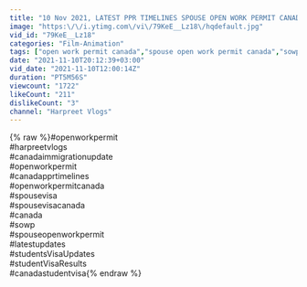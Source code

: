 ```yaml
---
title: "10 Nov 2021, LATEST PPR TIMELINES SPOUSE OPEN WORK PERMIT CANADA 🇨🇦"
image: "https:\/\/i.ytimg.com\/vi\/79KeE__Lz18\/hqdefault.jpg"
vid_id: "79KeE__Lz18"
categories: "Film-Animation"
tags: ["open work permit canada","spouse open work permit canada","sowp latest updates"]
date: "2021-11-10T20:12:39+03:00"
vid_date: "2021-11-10T12:00:14Z"
duration: "PT5M56S"
viewcount: "1722"
likeCount: "211"
dislikeCount: "3"
channel: "Harpreet Vlogs"
---
```

{% raw %}#openworkpermit <br />#harpreetvlogs <br />#canadaimmigrationupdate <br />#openworkpermit <br />#canadapprtimelines <br />#openworkpermitcanada <br />#spousevisa <br />#spousevisacanada <br />#canada <br />#sowp <br />#spouseopenworkpermit <br />#latestupdates<br />#studentsVisaUpdates<br />#studentVisaResults<br />#canadastudentvisa{% endraw %}
